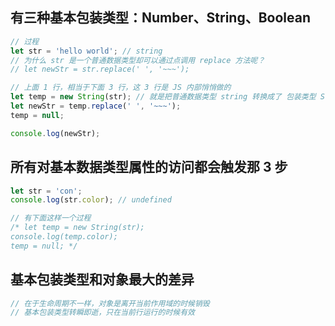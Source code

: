 ## 有三种基本包装类型：Number、String、Boolean

```js
// 过程
let str = 'hello world'; // string
// 为什么 str 是一个普通数据类型却可以通过点调用 replace 方法呢？
// let newStr = str.replace(' ', '~~~');

// 上面 1 行，相当于下面 3 行，这 3 行是 JS 内部悄悄做的
let temp = new String(str); // 就是把普通数据类型 string 转换成了 包装类型 String
let newStr = temp.replace(' ', '~~~');
temp = null;

console.log(newStr);
```

## 所有对基本数据类型属性的访问都会触发那 3 步

```js
let str = 'con';
console.log(str.color); // undefined

// 有下面这样一个过程
/* let temp = new String(str);
console.log(temp.color);
temp = null; */
```

## 基本包装类型和对象最大的差异

```js
// 在于生命周期不一样，对象是离开当前作用域的时候销毁
// 基本包装类型转瞬即逝，只在当前行运行的时候有效
```